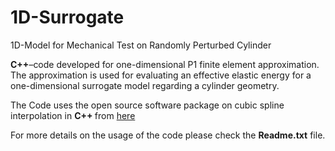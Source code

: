 # 1D-Surrogate
1D-Model for Mechanical Test on Randomly Perturbed Cylinder

**C++**–code developed for one-dimensional P1 finite element approximation. The approximation is used for evaluating an effective elastic energy for a one-dimensional surrogate model regarding a cylinder geometry. 

The Code uses the open source software package on cubic spline interpolation in <b> C++ </b> from <a href ="https://kluge.in-chemnitz.de/opensource/spline/">here</a>

For more details on the usage of the code please check the **Readme.txt** file.
